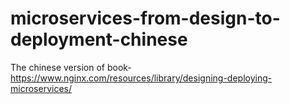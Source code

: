 # microservices-from-design-to-deployment-chinese
The chinese version of book-https://www.nginx.com/resources/library/designing-deploying-microservices/
